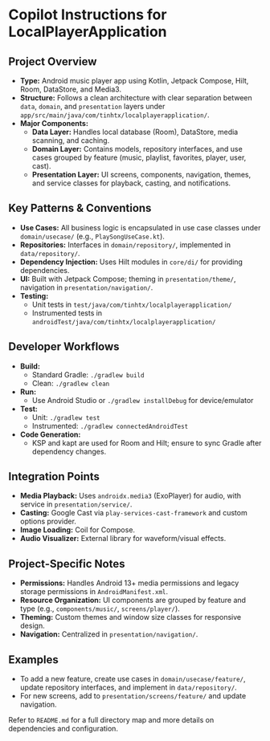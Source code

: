 # Copilot Instructions for LocalPlayerApplication

## Project Overview
- **Type:** Android music player app using Kotlin, Jetpack Compose, Hilt, Room, DataStore, and Media3.
- **Structure:** Follows a clean architecture with clear separation between `data`, `domain`, and `presentation` layers under `app/src/main/java/com/tinhtx/localplayerapplication/`.
- **Major Components:**
  - **Data Layer:** Handles local database (Room), DataStore, media scanning, and caching.
  - **Domain Layer:** Contains models, repository interfaces, and use cases grouped by feature (music, playlist, favorites, player, user, cast).
  - **Presentation Layer:** UI screens, components, navigation, themes, and service classes for playback, casting, and notifications.

## Key Patterns & Conventions
- **Use Cases:** All business logic is encapsulated in use case classes under `domain/usecase/` (e.g., `PlaySongUseCase.kt`).
- **Repositories:** Interfaces in `domain/repository/`, implemented in `data/repository/`.
- **Dependency Injection:** Uses Hilt modules in `core/di/` for providing dependencies.
- **UI:** Built with Jetpack Compose; theming in `presentation/theme/`, navigation in `presentation/navigation/`.
- **Testing:**
  - Unit tests in `test/java/com/tinhtx/localplayerapplication/`
  - Instrumented tests in `androidTest/java/com/tinhtx/localplayerapplication/`

## Developer Workflows
- **Build:**
  - Standard Gradle: `./gradlew build`
  - Clean: `./gradlew clean`
- **Run:**
  - Use Android Studio or `./gradlew installDebug` for device/emulator
- **Test:**
  - Unit: `./gradlew test`
  - Instrumented: `./gradlew connectedAndroidTest`
- **Code Generation:**
  - KSP and kapt are used for Room and Hilt; ensure to sync Gradle after dependency changes.

## Integration Points
- **Media Playback:** Uses `androidx.media3` (ExoPlayer) for audio, with service in `presentation/service/`.
- **Casting:** Google Cast via `play-services-cast-framework` and custom options provider.
- **Image Loading:** Coil for Compose.
- **Audio Visualizer:** External library for waveform/visual effects.

## Project-Specific Notes
- **Permissions:** Handles Android 13+ media permissions and legacy storage permissions in `AndroidManifest.xml`.
- **Resource Organization:** UI components are grouped by feature and type (e.g., `components/music/`, `screens/player/`).
- **Theming:** Custom themes and window size classes for responsive design.
- **Navigation:** Centralized in `presentation/navigation/`.

## Examples
- To add a new feature, create use cases in `domain/usecase/feature/`, update repository interfaces, and implement in `data/repository/`.
- For new screens, add to `presentation/screens/feature/` and update navigation.

Refer to `README.md` for a full directory map and more details on dependencies and configuration.
